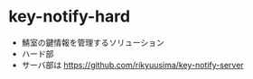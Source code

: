 # key-notify-hard
* 鯖室の鍵情報を管理するソリューション
* ハード部
* サーバ部は https://github.com/rikyuusima/key-notify-server 
